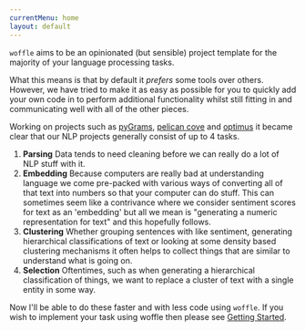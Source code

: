 ```yaml
---
currentMenu: home
layout: default
---
```


`woffle` aims to be an opinionated (but sensible) project template for the
majority of your language processing tasks.

What this means is that by default it *prefers* some tools over others. However,
we have tried to make it as easy as possible for you to quickly add your own
code in to perform additional functionality whilst still fitting
in and communicating well with all of the other pieces.


Working on projects such as
[pyGrams](https://github.com/datasciencecampus/pygrams),
[pelican cove](https://github.com/datasciencecampus/pelican_cove) and
[optimus](https://github.com/datasciencecampus/optimus) it became clear that our
NLP projects generally consist of up to 4 tasks.

1. **Parsing**
   Data tends to need cleaning before we can really do a lot of NLP stuff with
   it.
2. **Embedding**
    Because computers are really bad at understanding language we come
    pre-packed with various ways of converting all of that text into numbers so
    that your computer can do stuff. This can sometimes seem like a contrivance
    where we consider sentiment scores for text as an 'embedding' but all we
    mean is "generating a numeric representation for text" and this hopefully
    follows.
3. **Clustering**
   Whether grouping sentences with like sentiment, generating hierarchical
   classifications of text or looking at some density based clustering
   mechanisms it often helps to collect things that are similar to understand
   what is going on.
4. **Selection**
   Oftentimes, such as when generating a hierarchical classification of things,
   we want to replace a cluster of text with a single entity in some way.

Now I'll be able to do these faster and with less code using `woffle`. If you
wish to implement your task using woffle then please see [Getting
Started](./getstarted.md).
